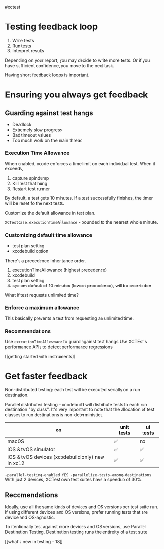 #xctest

# Testing feedback loop
1.  Write tests
2.  Run tests
3.  Interpret results

Depending on your report, you may decide to write more tests.  Or if you have sufficient confidence, you move to the next task.

Having short feedback loops is important.

# Ensuring you always get feedback

## Guarding against test hangs

 * Deadlock
 * Extremely slow progress
 * Bad timeout values
 * Too much work on the main thread

### Execution Time Allowance

When enabled, xcode enforces a time limit on each individual test.  When it exceeds,

1. capture spindump
2. Kill test that hung
3. Restart test runner

By default, a test gets 10 minutes.  If a test successfully finishes, the timer will be reset fo the next tests.

Customize the default allowance in test plan.

`XCTestCase.executionTimeAllowance` - bounded to the nearest whole minute.

### Customizing default time allowance
* test plan setting
* xcodebuild option

There's a precedence inheritance order.
1.  executionTimeAllowance (highest precedence)
2.  xcodebuild
3.  test plan setting
4.  system default of 10 minutes (lowest precedence), will be overridden

What if test requests unlimited time?

### Enforce a maximum allowance

This basically prevents a test from requesting an unlimited time.

### Recommendations

Use `executionTimeAllownace` to guard against test hangs
Use XCTEst's performance APIs to detect performance regressions

[[getting started with instruments]]

# Get faster feedback

Non-distributed testing: each test will be executed serially on a run destination.

Parallel distributed testing – xcodebuild will distribute tests to each run destination "by class".  It's very important to note that the allocation of test classes to run destinations is non-deterministics.

| os                                                | unit tests | ui tests |
|--------------------------------------------------|------------|----------|
| macOS                                            | ✅          | no       |
| iOS & tvOS simulator                             | ✅          | ✅        |
| iOS & tvOS devices (xcodebuild only) new in xc12 | ✅          | ✅        |


`-parallel-testing-enabled YES -parallelize-tests-among-destinations`
With just 2 devices, XCTest own test suites have a speedup of 30%.

## Recomendations

Ideally, use all the same kinds of devices and OS versions per test suite run.
If using different devices and OS versions, prefer running tests that are device and OS-agnostic.  

To itentionally test against more devices and OS versions, use Parallel Destination Testing.  Destination testing runs the entireity of a test suite

[[what's new in testing - 18]]

